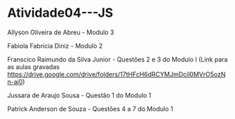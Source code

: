 # Atividade04---JS

Allyson Oliveira de Abreu - Modulo 3

Fabiola Fabricia Diniz - Modulo 2

Franscico Raimundo da Silva Junior - Questões 2 e 3 do Modulo I (Link para as aulas gravadas https://drive.google.com/drive/folders/17tHFcH6dRCYMJmDcil0MVrO5ozNn-ai0)

Jussara de Araujo Sousa - Questão 1 do Modulo 1

Patrick Anderson de Souza - Questões 4 a 7 do Modulo 1
